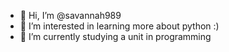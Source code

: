 - 👋 Hi, I’m @savannah989
- 👀 I’m interested in learning more about python :) 
- 🌱 I’m currently studying a unit in programming 

<!---
savannah989/savannah989 is a ✨ special ✨ repository because its `README.md` (this file) appears on your GitHub profile.
You can click the Preview link to take a look at your changes.
--->
